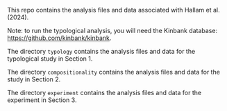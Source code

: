 This repo contains the analysis files and data associated with Hallam et al. (2024).

Note: to run the typological analysis, you will need the Kinbank database: https://github.com/kinbank/kinbank.

The directory `typology` contains the analysis files and data for the typological study in Section 1.

The directory `compositionality` contains the analysis files and data for the study in Section 2.

The directory `experiment` contains the analysis files and data for the experiment in Section 3.
